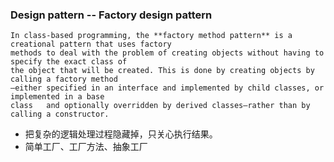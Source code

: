 ### Design pattern -- Factory design pattern
```
In class-based programming, the **factory method pattern** is a creational pattern that uses factory  
methods to deal with the problem of creating objects without having to specify the exact class of  
the object that will be created. This is done by creating objects by calling a factory method  
—either specified in an interface and implemented by child classes, or implemented in a base  
class   and optionally overridden by derived classes—rather than by calling a constructor.  
```  
+ 把复杂的逻辑处理过程隐藏掉，只关心执行结果。
+ 简单工厂、工厂方法、抽象工厂
